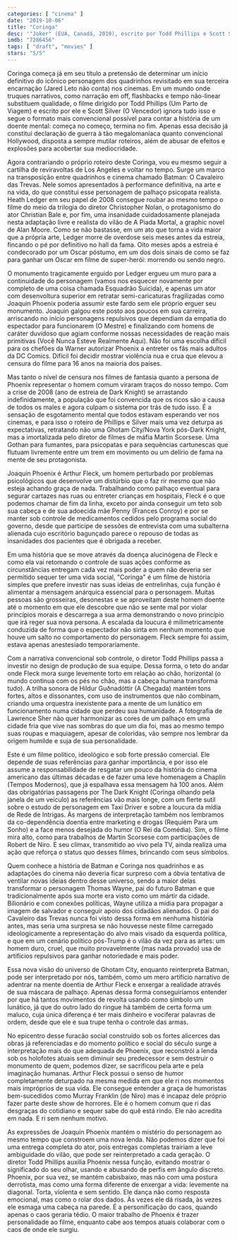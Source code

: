 ```yaml
---
categories: [ "cinema" ]
date: "2019-10-06"
title: "Coringa"
desc: '"Joker" (EUA, Canadá, 2019), escrito por Todd Phillips e Scott Silver, dirigido por Todd Phillips, com Joaquin Phoenix, Robert De Niro e Zazie Beetz. Visto no IMAX, bem de pertinho.'
imdb: "7286456"
tags: [ "draft", "movies" ]
stars: "5/5"
---
```

Coringa começa já em seu título a pretensão de determinar um início definitivo do icônico personagem dos quadrinhos revisitado em sua terceira encarnação (Jared Leto não conta) nos cinemas. Em um mundo onde truques narrativos, como narração em off, flashbacks e tempo não-linear substituem qualidade, o filme dirigido por Todd Phillips (Um Parto de Viagem) e escrito por ele e Scott Silver (O Vencedor) ignora tudo isso e segue o formato mais convencional possível para contar a história de um doente mental: começa no começo, termina no fim. Apenas essa decisão já constitui declaração de guerra à tão megalomaníaca quanto convencional Hollywood, disposta a sempre mutilar roteiros, além de abusar de efeitos e explosões para acobertar sua mediocridade.

Agora contrariando o próprio roteiro deste Coringa, vou eu mesmo seguir a cartilha de reviravoltas de Los Angeles e voltar no tempo. Surge um marco na transposição entre quadrinhos e cinema chamado Batman: O Cavaleiro das Trevas. Nele somos apresentados à performance definitiva, na arte e na vida, do que constitui esse personagem de palhaço psicopata realista. Heath Ledger em seu papel de 2008 consegue roubar ao mesmo tempo o filme do meio da trilogia do diretor Christopher Nolan, o protagonismo do ator Christian Bale e, por fim, uma insanidade cuidadosamente planejada nesta adaptação livre e realista do vilão de A Piada Mortal, a graphic novel de Alan Moore. Como se não bastasse, em um ato que torna a vida maior que a própria arte, Ledger morre de overdose seis meses antes da estreia, fincando o pé por definitivo no hall da fama. Oito meses após a estreia é condecorado por um Oscar póstumo, em um dos dois sinais de como se faz para ganhar um Oscar em filme de super-herói: morrendo ou sendo negro.

O monumento tragicamente erguido por Ledger ergueu um muro para a continuidade do personagem (vamos nos esquecer novamente por completo de uma coisa chamada Esquadrão Suicida), e apenas um ator com desenvoltura superior em retratar semi-caricaturas fragilizadas como Joaquin Phoenix poderia assumir este fardo sem ele próprio erguer seu monumento. Joaquin galgou este posto aos poucos em sua carreira, arriscando no início personagens repulsivos que dependiam da empatia do espectador para funcionarem (O Mestre) e finalizando com homens de caráter duvidoso que agiam conforme nossas necessidades de reação mais primitivas (Você Nunca Esteve Realmente Aqui). Não foi uma escolha difícil para os chefões da Warner autorizar Phoenix a entreter os fãs mais adultos da DC Comics. Difícil foi decidir mostrar violência nua e crua que elevou a censura do filme para 16 anos na maioria dos países.

Mas tanto o nível de censura nos filmes de fantasia quanto a persona de Phoenix representar o homem comum viraram traços do nosso tempo. Com a crise de 2008 (ano de estreia de Dark Knight) se arrastando indefinidamente, a população que foi convencida que os ricos são a causa de todos os males e agora culpam o sistema por trás de tudo isso. É a sensação de esgotamento mental que todos estavam esperando ver nos cinemas, e para isso o roteiro de Phillips e Silver mais uma vez deturpa as expectativas, retratando não uma Ghotam City/Nova York pós-Dark Knight, mas a imortalizada pelo diretor de filmes de máfia Martin Scorsese. Uma Gothan para fumantes, para psicopatas e para sequências cartunescas que flutuam livremente entre um trem em movimento ou um delírio de fama na mente de seu protagonista.

Joaquin Phoenix é Arthur Fleck, um homem perturbado por problemas psicológicos que desenvolve um distúrbio que o faz rir mesmo que não esteja achando graça de nada. Trabalhando como palhaço eventual para segurar cartazes nas ruas ou entreter crianças em hospitais, Fleck é o que podemos chamar de fim da linha, exceto por ainda conseguir um teto sob sua cabeça e de sua adoecida mãe Penny (Frances Conroy) e por se manter sob controle de medicamentos cedidos pelo programa social do governo, desde que participe de sessões de entrevista com uma subalterna alienada cujo escritório bagunçado parece o repouso de todas as insanidades dos pacientes que é obrigada a receber.

Em uma história que se move através da doença alucinógena de Fleck e como ela vai retomando o controle de suas ações conforme as circunstâncias entregam cada vez mais poder a quem não deveria ser permitido sequer ter uma vida social, "Coringa" é um filme de história simples que prefere investir nas suas ideias de entrelinhas, cuja função é alimentar a mensagem anárquica essencial para o personagem. Muitas pessoas são grosseiras, desonestas e se aproveitam deste homem doente até o momento em que ele descobre que não se sente mal por violar princípios morais e descarrega a sua arma demonstrando o novo princípio que irá reger sua nova persona. A escalada da loucura é milimetricamente conduzida de forma que o espectador não sinta em nenhum momento que houve um salto no comportamento do personagem. Fleck sempre foi assim, estava apenas anestesiado temporariamente.

Com a narrativa convencional sob controle, o diretor Todd Phillips passa a investir no design de produção de sua equipe. Dessa forma, o teto do andar onde Fleck mora surge levemente torto em relação ao chão, horizontal (o mundo continua com os pés no chão, mas a cabeça humana transforma tudo). A trilha sonora de Hildur Guðnadóttir (A Chegada) mantém tons fortes, altos e dissonantes, com uso de instrumentos que não combinam, criando uma orquestra inexistente para a mente de um lunático em funcionamento numa cidade que perdeu sua humanidade. A fotografia de Lawrence Sher não quer harmonizar as cores de um palhaço em uma cidade fria que vive nas sombras do que um dia foi, mas ao mesmo tempo suas roupas e maquiagem, apesar de coloridas, vão sempre nos lembrar da origem humilde e suja de sua personalidade.

Este é um filme político, ideológico e sob forte pressão comercial. Ele depende de suas referências para ganhar importância, e por isso ele assume a responsabilidade de resgatar um pouco da história do cinema americano das últimas décadas e de fazer uma leve homenagem a Chaplin (Tempos Modernos), que já espalhava essa mensagem há 100 anos. Além das obrigatórias passagens por The Dark Knight (Coringa olhando pela janela de um veículo) as referências vão mais longe, com um flerte sutil sobre o estudo de personagem em Taxi Driver e sobre a loucura da mídia de Rede de Intrigas. Às margens de interpretação também nos lembramos da co-dependência doentia entre marketing e drogas (Requiém Para um Sonho) e a face menos desejada do humor (O Rei da Comédia). Sim, o filme mira alto, como para trabalhos de Martin Scorsese com participações de Robert de Niro. E seu clímax, transmitido ao vivo pela TV, ainda realiza uma ação que reforça o status quo desses filmes, brincando com seus símbolos.

Quem conhece a história de Batman e Coringa nos quadrinhos e as adaptações do cinema não deveria ficar surpreso com a óbvia tentativa de ventilar novas ideias dentro desse universo, sendo a maior delas transformar o personagem Thomas Wayne, pai do futuro Batman e que tradicionalmente após sua morte era visto como um mártir da cidade. Bilionário e com conexões políticas, Wayne utiliza a mídia para propagar a imagem de salvador e conseguir apoio dos cidadãos alienados. O pai do Cavaleiro das Trevas nunca foi visto dessa forma em nenhuma história antes, mas seria uma surpresa se não houvesse neste filme carregado ideologicamente a representação do alvo mais visado da esquerda política, e que em um cenário político pós-Trump é o vilão da vez para as artes: um homem duro, cruel, que muito provavelmente (mas nada provado) usa de artifícios repulsivos para ganhar notoriedade e mais poder.

Essa nova visão do universo de Ghotam City, enquanto reinterpreta Batman, pode ser interpretado por nós, também, como um mero artifício narrativo de adentrar na mente doentia de Arthur Fleck e enxergar a realidade através de sua máscara de palhaço. Apenas dessa forma conseguiríamos entender por que há tantos movimentos de revolta usando como símbolo um lunático, já que do outro lado do ringue há também de certa forma um maluco, cuja única diferença é ter mais dinheiro e vociferar palavras de ordem, desde que ele e sua trupe tenha o controle das armas.

No epicentro desse furacão social construído sob os fortes alicerces das obras já referenciadas e do momento político e social do século surge a interpretação mais do que adequada de Phoenix, que reconstrói a lenda sob os holofotes atuais sem diminuir seu predecessor e sem destruir o monumento de quem, podemos dizer, se sacrificou pela arte e pela imaginação humanas. Arthur Fleck possui o senso de humor completamente deturpado na mesma medida em que ele ri nos momentos mais impróprios de sua vida. Ele consegue entender a graça de humoristas bem-sucedidos como Murray Franklin (de Niro) mas é incapaz dele próprio fazer parte deste show de horrores. Ele é o homem comum que ri das desgraças do cotidiano e sequer sabe do quê está rindo. Ele não acredita em nada. E ri sem nenhum motivo.

As expressões de Joaquin Phoenix mantém o mistério do personagem ao mesmo tempo que constroem uma nova lenda. Não podemos dizer que foi uma entrega completa do ator, pois entregas completas trairiam a leve ambiguidade do vilão, que pode ser reinterpretado a cada geração. O diretor Todd Phillips auxilia Phoenix nessa função, evitando mostrar o significado do seu olhar, usando e abusando de perfis em ângulo discreto. Phoenix, por sua vez, se mantém cabisbaixo, mas não com uma postura derrotista, mas como uma forma diferente de enxergar a vida: levemente na diagonal. Torta, violenta e sem sentido. Ele dança não como resposta emocional, mas como o rolar dos dados. Às vezes ele dá risada, às vezes ele esmaga uma cabeça na parede. É a personificação do caos, quando apenas o caos geraria tédio. O maior trabalho de Phoenix é trazer personalidade ao filme, enquanto cabe aos tempos atuais colaborar com o caos de onde ele surgiu.
